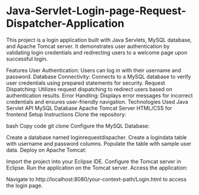 # Java-Servlet-Login-page-Request-Dispatcher-Application
This project is a login application built with Java Servlets, MySQL database, and Apache Tomcat server. It demonstrates user authentication by validating login credentials and redirecting users to a welcome page upon successful login.

Features
User Authentication: Users can log in with their username and password.
Database Connectivity: Connects to a MySQL database to verify user credentials using prepared statements for security.
Request Dispatching: Utilizes request dispatching to redirect users based on authentication results.
Error Handling: Displays error messages for incorrect credentials and ensures user-friendly navigation.
Technologies Used
Java Servlet API
MySQL Database
Apache Tomcat Server
HTML/CSS for frontend
Setup Instructions
Clone the repository:

bash
Copy code
git clone <repository-url>
Configure the MySQL Database:

Create a database named loginrequestdispacher.
Create a logindata table with username and password columns.
Populate the table with sample user data.
Deploy on Apache Tomcat:

Import the project into your Eclipse IDE.
Configure the Tomcat server in Eclipse.
Run the application on the Tomcat server.
Access the application:

Navigate to http://localhost:8080/your-context-path/Login.html to access the login page.
